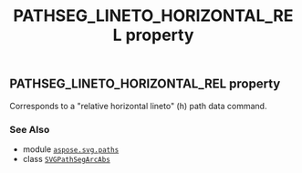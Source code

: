 ﻿---
title: PATHSEG_LINETO_HORIZONTAL_REL property
second_title: Aspose.SVG for Python via .NET API References
description: 
type: docs
weight: 170
url: /python-net/aspose.svg.paths/svgpathsegarcabs/pathseg_lineto_horizontal_rel/
is_root: false
---

## PATHSEG_LINETO_HORIZONTAL_REL property


Corresponds to a "relative horizontal lineto" (h) path data command.

### See Also
* module [`aspose.svg.paths`](../../)
* class [`SVGPathSegArcAbs`](/svg/python-net/aspose.svg.paths/svgpathsegarcabs)

